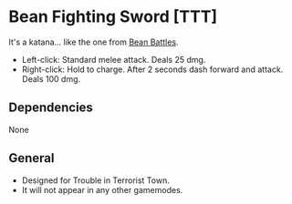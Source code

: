 # Bean Fighting Sword [TTT]
It's a katana... like the one from [Bean Battles](https://store.steampowered.com/app/765410/Bean_Battles/).
  - Left-click: Standard melee attack. Deals 25 dmg.
  - Right-click: Hold to charge. After 2 seconds dash forward and attack. Deals 100 dmg. 

## Dependencies
None

## General
  - Designed for Trouble in Terrorist Town.
  - It will not appear in any other gamemodes.
